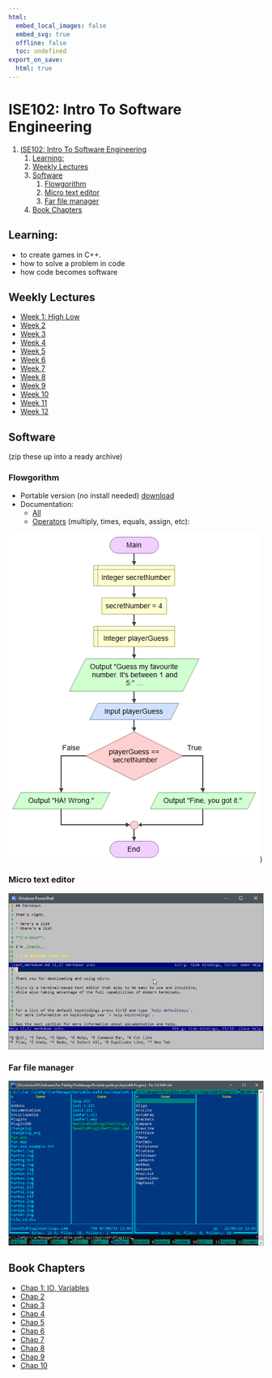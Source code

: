 ```yaml
---
html:
  embed_local_images: false
  embed_svg: true
  offline: false
  toc: undefined
export_on_save:
  html: true
---
```

# ISE102: Intro To Software Engineering


<!-- @import "[TOC]" {cmd="toc" depthFrom=1 depthTo=6 orderedList=false} -->

<!-- code_chunk_output -->

1. [ISE102: Intro To Software Engineering](#ise102-intro-to-software-engineering)
   1. [Learning:](#learning)
   2. [Weekly Lectures](#weekly-lectures)
   3. [Software](#software)
      1. [Flowgorithm](#flowgorithm)
      2. [Micro text editor](#micro-text-editor)
      3. [Far file manager](#far-file-manager)
   4. [Book Chapters](#book-chapters)

<!-- /code_chunk_output -->


## Learning:
  - to create games in C++.
  - how to solve a problem in code
  - how code becomes software

## Weekly Lectures
* [Week 1: High Low](week1_notes.html)
* [Week 2](week2_notes.html)
* [Week 3](week3_notes.html)
* [Week 4](week4_notes.html)
* [Week 5](week5_notes.html)
* [Week 6](week6_notes.html)
* [Week 7](week7_notes.html)
* [Week 8](week8_notes.html)
* [Week 9](week9_notes.html)
* [Week 10](week10_notes.html)
* [Week 11](week11_notes.html)
* [Week 12](week12_notes.html)

## Software

(zip these up into a ready archive)

### Flowgorithm
* Portable version (no install needed) [download](http://flowgorithm.altervista.org/#elf_l1_Lw)
* Documentation:
  - [All](http://www.flowgorithm.org/documentation/)
  - [Operators](http://www.flowgorithm.org/documentation/operators.htm) (multiply, times, equals, assign, etc): 

![guess number](assets/week1/guess_number.png))

### Micro text editor

![Micro command line text editor](assets/index/micro.png)

### Far file manager

![Far](assets/index/far_man_x64.png)

## Book Chapters

* [Chap 1: IO, Variables](book_1/chap1_cpp_games.pdf)
* [Chap 2](book_2/chap2_cpp_games.pdf)
* [Chap 3](book_3/chap3_cpp_games.pdf)
* [Chap 4](book_4/chap4_cpp_games.pdf)
* [Chap 5](book_5/chap5_cpp_games.pdf)
* [Chap 6](book_6/chap6_cpp_games.pdf)
* [Chap 7](book_7/chap7_cpp_games.pdf)
* [Chap 8](book_8/chap8_cpp_games.pdf)
* [Chap 9](book_9/chap9_cpp_games.pdf)
* [Chap 10](book_10/chap10_cpp_games.pdf)
